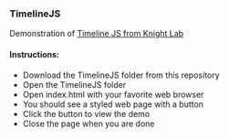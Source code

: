 ### TimelineJS

Demonstration of [Timeline JS from Knight Lab](https://timeline.knightlab.com/)


#### Instructions:
* Download the TimelineJS folder from this repository
* Open the TimelineJS folder
* Open index.html with your favorite web browser
* You should see a styled web page with a button
* Click the button to view the demo
* Close the page when you are done
